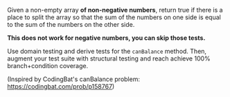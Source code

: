 Given a non-empty array **of non-negative numbers**, return true if there is a place to split the array so that the sum of the numbers on one side is equal to the sum of the numbers on the other side.

**This does not work for negative numbers, you can skip those tests.**

Use domain testing and derive tests for the `canBalance` method. Then, augment your test suite with structural testing and reach achieve 100% branch+condition coverage.

(Inspired by CodingBat's canBalance problem: https://codingbat.com/prob/p158767)